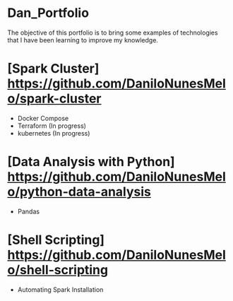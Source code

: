 # Dan_Portfolio
The objective of this portfolio is to bring some examples of technologies that I have been learning to improve my knowledge.


# [Spark Cluster] https://github.com/DaniloNunesMelo/spark-cluster

* Docker Compose
* Terraform (In progress)
* kubernetes (In progress)

# [Data Analysis with Python] https://github.com/DaniloNunesMelo/python-data-analysis

* Pandas

# [Shell Scripting] https://github.com/DaniloNunesMelo/shell-scripting

* Automating Spark Installation
